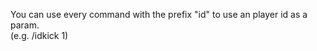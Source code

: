 You can use every command with the prefix "id" to use an player id as a param.  
(e.g. /idkick 1)  
